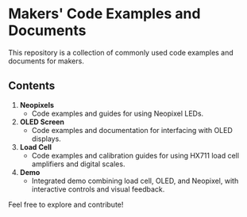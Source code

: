 # Makers' Code Examples and Documents

This repository is a collection of commonly used code examples and documents for makers.

## Contents

1. **Neopixels**
   - Code examples and guides for using Neopixel LEDs.
2. **OLED Screen**
   - Code examples and documentation for interfacing with OLED displays.
3. **Load Cell**
   - Code examples and calibration guides for using HX711 load cell amplifiers and digital scales.
4. **Demo**
   - Integrated demo combining load cell, OLED, and Neopixel, with interactive controls and visual feedback.

Feel free to explore and contribute!
